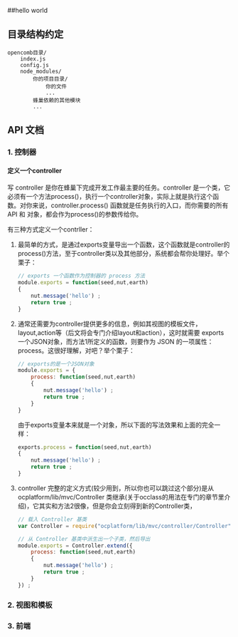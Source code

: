 
##hello world




## 目录结构约定



	opencomb目录/
		index.js
		config.js
		node_modules/
			你的项目目录/
				你的文件
				...				
			蜂巢依赖的其他模块
			...
	

## API 文档

### 1. 控制器

#### 定义一个controller

写 controller 是你在蜂巢下完成开发工作最主要的任务。controller 是一个类，它必须有一个方法process()，执行一个controller对象，实际上就是执行这个函数。对你来说，controller.process() 函数就是任务执行的入口，而你需要的所有API 和 对象，都会作为process()的参数传给你。

有三种方式定义一个contrller：

1. 最简单的方式，是通过exports变量导出一个函数，这个函数就是controller的process()方法，至于controller类以及其他部分，系统都会帮你处理好。举个栗子：

	```javascript
	// exports 一个函数作为控制器的 process 方法
	module.exports = function(seed,nut,earth)
	{
		nut.message('hello') ;
		return true ;
	}
	```

2. 通常还需要为controller提供更多的信息，例如其视图的模板文件，layout,action等（后文将会专门介绍layout和action），这时就需要 exports 一个JSON对象，而方法1所定义的函数，则要作为 JSON 的一项属性：process。这很好理解，对吧？举个栗子：

	```javascript
	// exports的是一个JSON对象
	module.exports = {
		process: function(seed,nut,earth)
		{
			nut.message('hello') ;
			return true ;
		}
	}
	```
	
	由于exports变量本来就是一个对象，所以下面的写法效果和上面的完全一样：
	```javascript
	exports.process = function(seed,nut,earth)
	{
		nut.message('hello') ;
		return true ;
	}
	```

3. controller 完整的定义方式(较少用到，所以你也可以跳过这个部分)是从 ocplatform/lib/mvc/Controller 类继承(关于occlass的用法在专门的章节里介绍)，它其实和方法2很像，但是你会立刻得到新的Controller类，

	```javascript
	// 载入 Controller 基类
	var Controller = require("ocplatform/lib/mvc/controller/Controller") ;
	
	// 从 Controller 基类中派生出一个子类，然后导出
	module.exports = Controller.extend({
		process: function(seed,nut,earth)
		{
			nut.message('hello') ;
			return true ;
		}
	}) ;
	```

    

### 2. 视图和模板


### 3. 前端



